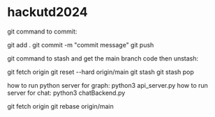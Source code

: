 # hackutd2024

git command to commit:

git add .
git commit -m "commit message"
git push

git command to stash and get the main branch code then unstash:

git fetch origin
git reset --hard origin/main 
git stash
git stash pop

how to run python server for graph: python3 api_server.py
how to run server for chat: python3 chatBackend.py

git fetch origin
git rebase origin/main